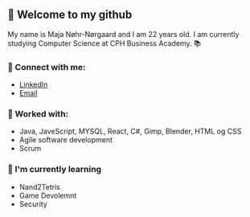 ## 👋 Welcome to my github

My name is Maja Nøhr-Nørgaard and I am 22 years old.
I am currently studying Computer Science at CPH Business Academy. 📚

### 🤝 Connect with me:
- <a href="linkedin.com/in/maja-nøhr-nørgaard-339967207">LinkedIn</a> 
- <a href="maja.norgaard@gmail.com">Email</a>

### 💼 Worked with:
- Java, JaveScript, MYSQL, React, C#, Gimp, Blender, HTML og CSS
- Agile software development
- Scrum

### 🌱 I'm currently learning
- Nand2Tetris
- Game Devolemnt
- Security 
